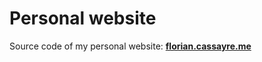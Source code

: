 Personal website
===

Source code of my personal website: **[florian.cassayre.me](https://florian.cassayre.me)**
